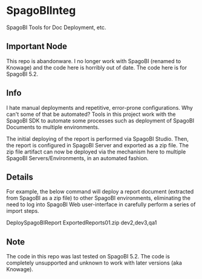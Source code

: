 # SpagoBIInteg
SpagoBI Tools for Doc Deployment, etc.

## Important Node
This repo is abandonware. I no longer work with SpagoBI (renamed to Knowage) and the code here is horribly out of date. 
The code here is for SpagoBI 5.2.

## Info

I hate manual deployments and repetitive, error-prone configurations. Why can't some of that be automated?
Tools in this project work with the SpagoBI SDK to automate some processes such as deployment of SpagoBI Documents to multiple environments.


The initial deploying of the report is performed via SpagoBI Studio. 
Then, the report is configured in SpagoBI Server and exported as a zip file.
The zip file artifact can now be deployed via the mechanism here to multiple SpagoBI Servers/Environments, in an automated fashion.

## Details

For example, the below command will deploy a report document (extracted from SpagoBI as a zip file) to other SpagoBI environments, eliminating the need to log into SpagoBI Web user-interface in carefully perform a series of import steps.

DeploySpagoBIReport ExportedReports01.zip dev2,dev3,qa1

## Note
The code in this repo was last tested on SpagoBI 5.2. 
The code is completely unsupported and unknown to work with later versions (aka Knowage).
